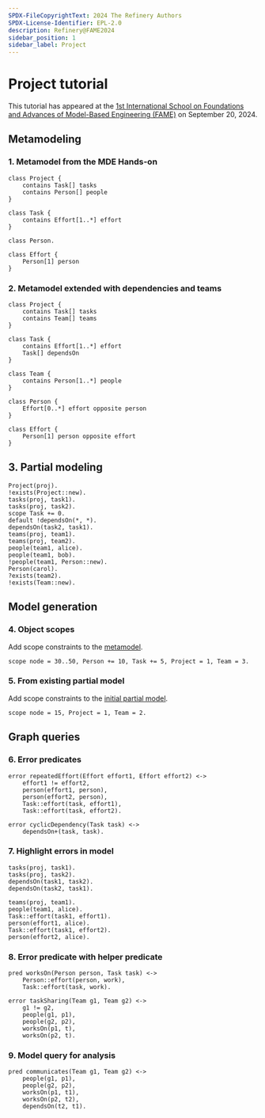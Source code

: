 ```yaml
---
SPDX-FileCopyrightText: 2024 The Refinery Authors
SPDX-License-Identifier: EPL-2.0
description: Refinery@FAME2024
sidebar_position: 1
sidebar_label: Project
---
```


# Project tutorial

This tutorial has appeared at the [1st International School on Foundations and Advances of Model-Based Engineering (FAME)](https://fame-school.github.io/) on September 20, 2024.

## Metamodeling

### 1. Metamodel from the MDE Hands-on

```refinery try
class Project {
    contains Task[] tasks
    contains Person[] people
}

class Task {
    contains Effort[1..*] effort
}

class Person.

class Effort {
    Person[1] person
}
```

### 2. Metamodel extended with dependencies and teams

```refinery checkpoint=metamodel try
class Project {
    contains Task[] tasks
    contains Team[] teams
}

class Task {
    contains Effort[1..*] effort
    Task[] dependsOn
}

class Team {
    contains Person[1..*] people
}

class Person {
    Effort[0..*] effort opposite person
}

class Effort {
    Person[1] person opposite effort
}
```

## 3. Partial modeling

```refinery continue=metamodel checkpoint=instance try
Project(proj).
!exists(Project::new).
tasks(proj, task1).
tasks(proj, task2).
scope Task += 0.
default !dependsOn(*, *).
dependsOn(task2, task1).
teams(proj, team1).
teams(proj, team2).
people(team1, alice).
people(team1, bob).
!people(team1, Person::new).
Person(carol).
?exists(team2).
!exists(Team::new).
```

## Model generation

### 4. Object scopes

Add scope constraints to the [metamodel](#metamodel-extended-with-dependencies-and-teams).

```refinery continue=metamodel checkpoint=scope try
scope node = 30..50, Person += 10, Task += 5, Project = 1, Team = 3.
```

### 5. From existing partial model

Add scope constraints to the [initial partial model](#partial-modeling).

```refinery continue=instance try
scope node = 15, Project = 1, Team = 2.
```

## Graph queries

### 6. Error predicates

```refinery continue=scope checkpoint=error try
error repeatedEffort(Effort effort1, Effort effort2) <->
    effort1 != effort2,
    person(effort1, person),
    person(effort2, person),
    Task::effort(task, effort1),
    Task::effort(task, effort2).

error cyclicDependency(Task task) <->
    dependsOn+(task, task).
```

### 7. Highlight errors in model

```refinery continue=error try
tasks(proj, task1).
tasks(proj, task2).
dependsOn(task1, task2).
dependsOn(task2, task1).

teams(proj, team1).
people(team1, alice).
Task::effort(task1, effort1).
person(effort1, alice).
Task::effort(task1, effort2).
person(effort2, alice).
```

### 8. Error predicate with helper predicate

```refinery continue=error try
pred worksOn(Person person, Task task) <->
    Person::effort(person, work),
    Task::effort(task, work).

error taskSharing(Team g1, Team g2) <->
    g1 != g2,
    people(g1, p1),
    people(g2, p2),
    worksOn(p1, t),
    worksOn(p2, t).
```

### 9. Model query for analysis

```refinery continue try
pred communicates(Team g1, Team g2) <->
    people(g1, p1),
    people(g2, p2),
    worksOn(p1, t1),
    worksOn(p2, t2),
    dependsOn(t2, t1).
```
